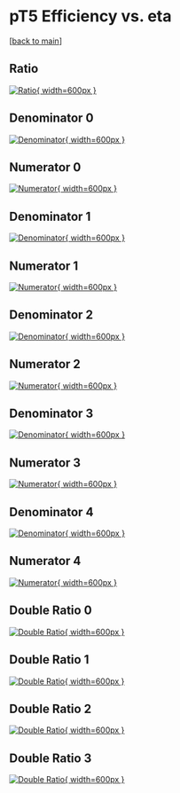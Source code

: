 # pT5 Efficiency vs. eta

[[back to main](./)]



## Ratio

[![Ratio](../mtv/var/pT5_vtr_211_-1_eff_eta.png){ width=600px }](../mtv/var/pT5_vtr_211_-1_eff_eta.pdf)

## Denominator 0

[![Denominator](../mtv/den/pT5_vtr_211_-1_eff_eta_den0.png){ width=600px }](../mtv/den/pT5_vtr_211_-1_eff_eta_den0.pdf)

## Numerator 0

[![Numerator](../mtv/num/pT5_vtr_211_-1_eff_eta_num0.png){ width=600px }](../mtv/num/pT5_vtr_211_-1_eff_eta_num0.pdf)

## Denominator 1

[![Denominator](../mtv/den/pT5_vtr_211_-1_eff_eta_den1.png){ width=600px }](../mtv/den/pT5_vtr_211_-1_eff_eta_den1.pdf)

## Numerator 1

[![Numerator](../mtv/num/pT5_vtr_211_-1_eff_eta_num1.png){ width=600px }](../mtv/num/pT5_vtr_211_-1_eff_eta_num1.pdf)

## Denominator 2

[![Denominator](../mtv/den/pT5_vtr_211_-1_eff_eta_den2.png){ width=600px }](../mtv/den/pT5_vtr_211_-1_eff_eta_den2.pdf)

## Numerator 2

[![Numerator](../mtv/num/pT5_vtr_211_-1_eff_eta_num2.png){ width=600px }](../mtv/num/pT5_vtr_211_-1_eff_eta_num2.pdf)

## Denominator 3

[![Denominator](../mtv/den/pT5_vtr_211_-1_eff_eta_den3.png){ width=600px }](../mtv/den/pT5_vtr_211_-1_eff_eta_den3.pdf)

## Numerator 3

[![Numerator](../mtv/num/pT5_vtr_211_-1_eff_eta_num3.png){ width=600px }](../mtv/num/pT5_vtr_211_-1_eff_eta_num3.pdf)

## Denominator 4

[![Denominator](../mtv/den/pT5_vtr_211_-1_eff_eta_den4.png){ width=600px }](../mtv/den/pT5_vtr_211_-1_eff_eta_den4.pdf)

## Numerator 4

[![Numerator](../mtv/num/pT5_vtr_211_-1_eff_eta_num4.png){ width=600px }](../mtv/num/pT5_vtr_211_-1_eff_eta_num4.pdf)

## Double Ratio 0

[![Double Ratio](../mtv/ratio/pT5_vtr_211_-1_eff_eta_ratio0.png){ width=600px }](../mtv/ratio/pT5_vtr_211_-1_eff_eta_ratio0.pdf)

## Double Ratio 1

[![Double Ratio](../mtv/ratio/pT5_vtr_211_-1_eff_eta_ratio1.png){ width=600px }](../mtv/ratio/pT5_vtr_211_-1_eff_eta_ratio1.pdf)

## Double Ratio 2

[![Double Ratio](../mtv/ratio/pT5_vtr_211_-1_eff_eta_ratio2.png){ width=600px }](../mtv/ratio/pT5_vtr_211_-1_eff_eta_ratio2.pdf)

## Double Ratio 3

[![Double Ratio](../mtv/ratio/pT5_vtr_211_-1_eff_eta_ratio3.png){ width=600px }](../mtv/ratio/pT5_vtr_211_-1_eff_eta_ratio3.pdf)

